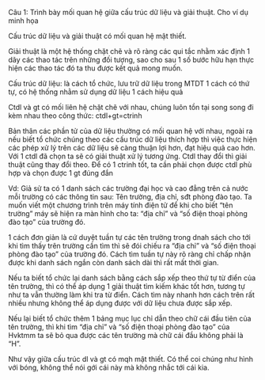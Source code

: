 Câu 1: Trình bày mối quan hệ giữa cấu trúc dữ liệu và giải thuật. Cho ví dụ minh họa

Cấu trúc dữ liệu và giải thuật có mối quan hệ mật thiết.

Giải thuật là một hệ thống chặt chẽ và rõ ràng các qui tắc nhằm xác định 1 dãy các thao tác trên những đối tượng, sao cho sau 1 số bước hữu hạn thực hiện các thao tác đó ta thu được kết quả mong muốn.

Cấu trúc dữ liệu: là cách tổ chức, lưu trữ dữ liệu trong MTDT 1 cách có thứ tự, có hệ thống nhằm sử dụng dữ liệu 1 cách hiệu quả

Ctdl và gt có mối liên hệ chặt chẽ với nhau, chúng luôn tồn tại song song đi kèm nhau theo công thức: ctdl+gt=ctrinh

Bản thân các phần tử của dữ liệu thường có mối quan hệ với nhau, ngoài ra nếu biết tổ chức chúng theo các cấu trúc dữ liệu thích hợp thì việc thực hiện các phép xử lý trên các dữ liệu sẽ càng thuận lợi hơn, đạt hiệu quả cao hơn. Với 1 ctdl đã chọn ta sẽ có giải thuật xử lý tương ứng. Ctdl thay đổi thì giải thuật cũng thay đổi theo. Để có 1 ctrinh tốt, ta cần phải chọn được ctdl phù hợp và chọn được 1 gt đúng đắn 

Vd: Giả sử ta có 1 danh sách các trường đại học và cao đẳng trên cả nước mỗi trường có các thông tin sau: Tên trường, địa chỉ, sđt phòng đào tạo. Ta muốn viết một chương trình trên máy tính điện tử để khi cho biết “tên trường” máy sẽ hiện ra màn hình cho ta: “địa chỉ” và “số điện thoại phòng đào tạo” của trường đó.

1 cách đơn giản là cứ duyệt tuần tự các tên trường trong dnah sách cho tới khi tìm thấy trên trường cần tìm thì sẽ đói chiếu ra “địa chỉ” và “số điện thoại phòng đào tạo” của trường đó. Cách tìm tuần tự này rõ ràng chỉ chấp nhận được khi danh sách ngắn còn danh sách dài thì rất mất thời gian.

Nếu ta biết tổ chức lại danh sách bằng cách sắp xếp theo thứ tự từ điển của tên trường, thì có thể áp dụng 1 giải thuật tìm kiếm khác tốt hơn, tương tự như ta vẫn thường làm khi tra từ điển. Cách tìm này nhanh hơn cách trên rất nhiều nhưng không thể áp dụng được với dữ liệu chưa được sắp xếp.

Nếu lại biết tổ chức thêm 1 bảng mục lục chỉ dẫn theo chữ cái đầu tiên của tên trường, thì khi tìm “địa chỉ” và “số điện thoại phòng đào tạo” của Hvktmm ta sẽ bỏ qua được các tên trường mà chữ cái đầu không phải là “H”.

Như vậy giữa cấu trúc dl và gt có mqh mật thiết. Có thể coi chúng như hình với bóng, không thể nói gới cái này mà không nhắc tới cái kia.

